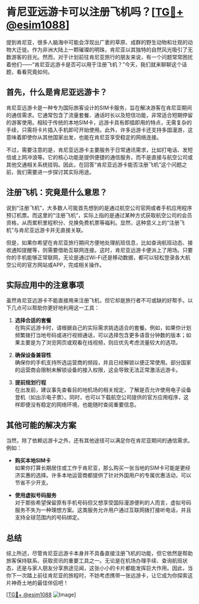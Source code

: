 # 肯尼亚远游卡可以注册飞机吗？[[TG💪+ @esim1088](https://t.me/s/esim1088)]

提到肯尼亚，很多人脑海中可能会浮现出广袤的草原、成群的野生动物和壮观的动物大迁徙。作为非洲大陆上一颗璀璨的明珠，肯尼亚以其独特的自然风光吸引了无数游客的目光。然而，对于计划前往肯尼亚旅行的朋友来说，有一个问题常常困扰着他们——“肯尼亚远游卡是否可以用于注册飞机？”今天，我们就来聊聊这个话题，看看究竟如何。

## 首先，什么是肯尼亚远游卡？

肯尼亚远游卡是一种专为国际旅客设计的SIM卡服务，旨在解决游客在肯尼亚期间的通信需求。它通常包含了流量套餐、通话时长以及短信功能，非常适合短期停留的游客使用。相较于传统的本地SIM卡，远游卡具有即插即用的特点，无需复杂的手续，只需将卡片插入手机即可开始使用。此外，许多远游卡还支持多国漫游，这意味着即使你从其他国家出发，也能在肯尼亚享受稳定的网络连接。

不过，需要注意的是，肯尼亚远游卡主要服务于日常通讯需求，比如打电话、发短信或上网冲浪等。它的核心功能是提供便捷的通信服务，而不是直接与航空公司或其他交通相关系统挂钩。因此，在回答“肯尼亚远游卡能否注册飞机”这个问题之前，我们需要进一步探讨其实际用途。

## 注册飞机：究竟是什么意思？

说到“注册飞机”，大多数人可能首先想到的是通过航空公司官网或者手机应用程序预订机票。而这里的“注册飞机”，实际上指的是通过某种方式获取航空公司的会员资格，从而累积里程积分、兑换免费机票等福利。显然，这种意义上的“注册飞机”与肯尼亚远游卡并无直接关联。

但是，如果你希望在肯尼亚旅行期间方便地处理航班信息，比如查询航班动态、接收通知提醒等，则需要借助互联网连接。这时，肯尼亚远游卡便派上了用场。只要你的手机能够正常联网，无论是通过Wi-Fi还是移动数据，都可以轻松登录各大航空公司的官方网站或APP，完成相关操作。

## 实际应用中的注意事项

虽然肯尼亚远游卡不能直接用来注册飞机，但它却是旅行者不可或缺的好帮手。以下几点可以帮助你更好地利用这一工具：

1. **选择合适的套餐**  
   在购买远游卡时，请根据自己的实际需求挑选适合的套餐。例如，如果你计划频繁拨打当地号码或进行视频通话，可以选择包含更多语音分钟数的版本；如果主要是为了浏览网页或观看在线视频，则应优先考虑流量较大的选项。

2. **确保设备兼容性**  
   确保你的手机支持所选运营商的频段，并且已经解锁以便正常使用。部分国家的运营商会限制未解锁设备的接入权限，这会导致无法正常激活远游卡。

3. **提前规划行程**  
   在出发前，建议事先查看目的地机场的相关规定，了解是否允许使用电子设备登机（如出示电子票）。同时，也可以下载航空公司提供的官方应用程序，这样即便没有稳定的网络环境，也能随时查阅重要信息。

## 其他可能的解决方案

当然，除了依赖远游卡之外，还有其他途径可以满足你在肯尼亚期间的通信需求。例如：

- **购买本地SIM卡**  
  如果你打算长期居住或工作于肯尼亚，那么购买一张当地的SIM卡可能是更经济实惠的选择。许多本地运营商都提供了针对外国用户的专属优惠活动，可以节省不少开支。

- **使用虚拟号码服务**  
  对于那些希望保留原有手机号码但又想享受国际漫游便利的人而言，虚拟号码服务不失为一种理想方案。这类服务允许用户通过互联网拨打接听电话，并且支持全球范围内的号码绑定。

## 总结

综上所述，尽管肯尼亚远游卡本身并不具备直接注册飞机的功能，但它依然是帮助旅客保持联系、获取资讯的重要工具之一。无论是在机场办理手续、查询航班状态，还是与家人朋友分享旅途见闻，这张小小的卡片都能发挥巨大作用。因此，当你下一次踏上前往肯尼亚的旅程时，不妨考虑携带一张远游卡，让它成为你探索这片神奇土地的最佳伴侣吧！

[[TG💪+ @esim1088](https://t.me/s/esim1088) ![Image](https://i.postimg.cc/4NQfJmqS/Snipaste-2025-05-13-00-14-12.png)]